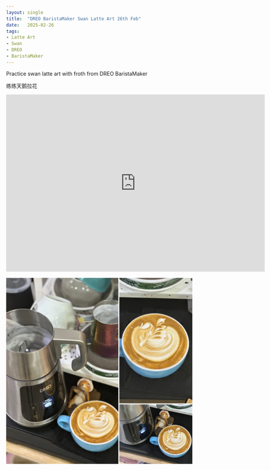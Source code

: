 ```yaml
---
layout: single
title:  "DREO BaristaMaker Swan Latte Art 26th Feb"
date:   2025-02-26
tags:
- Latte Art
- Swan
- DREO
- BaristaMaker
---
```



Practice swan latte art with froth from DREO BaristaMaker

练练天鹅拉花



<div class="embed-container">
  <iframe
      src="https://www.youtube.com/embed/5u7SOCwx2oc"
      width="700"
      height="480"
      frameborder="0"
      allowfullscreen="true">
  </iframe>
</div>


![](/assets/img/2025/02/26/E7C3646F-4312-4827-8A68-02BD52741A07.JPG)

